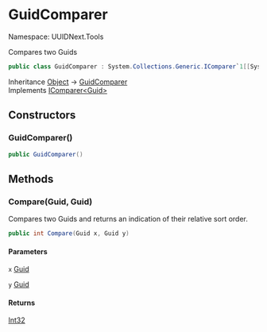 # GuidComparer

Namespace: UUIDNext.Tools

Compares two Guids

```csharp
public class GuidComparer : System.Collections.Generic.IComparer`1[[System.Guid, System.Private.CoreLib, Version=8.0.0.0, Culture=neutral, PublicKeyToken=7cec85d7bea7798e]]
```

Inheritance [Object](https://docs.microsoft.com/en-us/dotnet/api/system.object) → [GuidComparer](./uuidnext.tools.guidcomparer.md)<br>
Implements [IComparer&lt;Guid&gt;](https://docs.microsoft.com/en-us/dotnet/api/system.collections.generic.icomparer-1)

## Constructors

### **GuidComparer()**

```csharp
public GuidComparer()
```

## Methods

### **Compare(Guid, Guid)**

Compares two Guids and returns an indication of their relative sort order.

```csharp
public int Compare(Guid x, Guid y)
```

#### Parameters

`x` [Guid](https://docs.microsoft.com/en-us/dotnet/api/system.guid)<br>

`y` [Guid](https://docs.microsoft.com/en-us/dotnet/api/system.guid)<br>

#### Returns

[Int32](https://docs.microsoft.com/en-us/dotnet/api/system.int32)<br>

